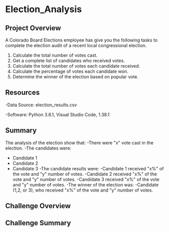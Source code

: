 # Election_Analysis

## Project Overview
A Colorado Board Elections employee has give you the following tasks to complete the election audit of a recent local congressional election.

1. Calculate the total number of votes cast.
2. Get a complete list of candidates who received votes.
3. Calculate the total number of votes each candidate received.
4. Calculate the percentage of votes each candidate won.
5. Determine the winner of the election based on popular vote.

## Resources
-Data Source: election_results.csv

-Software: Python 3.6.1, Visual Studio Code, 1.38.1

## Summary 
The analysis of the election show that:
-There were "x" vote cast in the election.
-The candidates were:
  - Candidate 1
  - Candidate 2
  - Candidate 3
 -The candidate results were:
  -Candidate 1 received "x%" of the vote and "y" number of votes.
  -Candidate 2 received "x%" of the vote and "y" number of votes.
  -Candidate 3 received "x%" of the vote and "y" number of votes.
 -The winner of the election was:
  -Candidate (1,2, or 3), who received "x%" of the vote and "y" number of votes.
  
  ## Challenge Overview
  
  ## Challenge Summary
